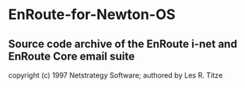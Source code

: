# EnRoute-for-Newton-OS

## Source code archive of the EnRoute i-net and EnRoute Core email suite

copyright (c) 1997 Netstrategy Software; authored by Les R. Titze
